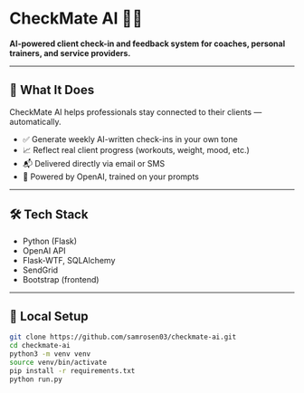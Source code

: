 # CheckMate AI 🧠💬

**AI-powered client check-in and feedback system for coaches, personal trainers, and service providers.**

---

## 🚀 What It Does

CheckMate AI helps professionals stay connected to their clients — automatically.

- ✅ Generate weekly AI-written check-ins in your own tone
- 📈 Reflect real client progress (workouts, weight, mood, etc.)
- 📬 Delivered directly via email or SMS
- 🧠 Powered by OpenAI, trained on your prompts

---

## 🛠 Tech Stack

- Python (Flask)
- OpenAI API
- Flask-WTF, SQLAlchemy
- SendGrid
- Bootstrap (frontend)

---

## 🔧 Local Setup

```bash
git clone https://github.com/samrosen03/checkmate-ai.git
cd checkmate-ai
python3 -m venv venv
source venv/bin/activate
pip install -r requirements.txt
python run.py
